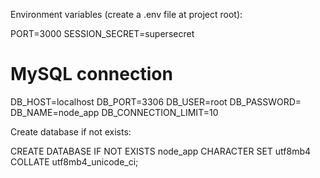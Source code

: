 Environment variables (create a .env file at project root):

PORT=3000
SESSION_SECRET=supersecret

# MySQL connection
DB_HOST=localhost
DB_PORT=3306
DB_USER=root
DB_PASSWORD=
DB_NAME=node_app
DB_CONNECTION_LIMIT=10

Create database if not exists:

CREATE DATABASE IF NOT EXISTS node_app CHARACTER SET utf8mb4 COLLATE utf8mb4_unicode_ci;

